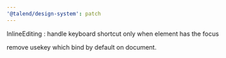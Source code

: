 ```yaml
---
'@talend/design-system': patch
---
```


InlineEditing : handle keyboard shortcut only when element has the focus

remove usekey which bind by default on document.
